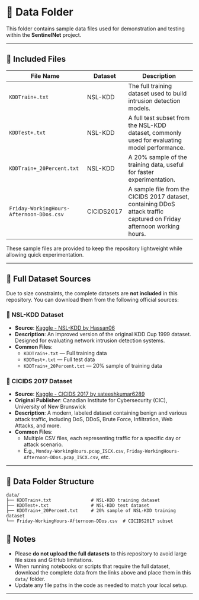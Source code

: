 # 📂 Data Folder

This folder contains sample data files used for demonstration and testing within the **SentinelNet** project.

---

## 📌 Included Files

| File Name                        | Dataset   | Description |
|----------------------------------|-----------|-------------|
| `KDDTrain+.txt`                  | NSL-KDD   | The full training dataset used to build intrusion detection models. |
| `KDDTest+.txt`                   | NSL-KDD   | A full test subset from the NSL-KDD dataset, commonly used for evaluating model performance. |
| `KDDTrain+_20Percent.txt`        | NSL-KDD   | A 20% sample of the training data, useful for faster experimentation. |
| `Friday-WorkingHours-Afternoon-DDos.csv` | CICIDS2017 | A sample file from the CICIDS 2017 dataset, containing DDoS attack traffic captured on Friday afternoon working hours. |

These sample files are provided to keep the repository lightweight while allowing quick experimentation.

---

## 🔗 Full Dataset Sources

Due to size constraints, the complete datasets are **not included** in this repository. You can download them from the following official sources:

### 📁 NSL-KDD Dataset
- **Source**: [Kaggle - NSL-KDD by Hassan06](https://www.kaggle.com/datasets/hassan06/nslkdd)  
- **Description**: An improved version of the original KDD Cup 1999 dataset. Designed for evaluating network intrusion detection systems.  
- **Common Files**:
  - `KDDTrain+.txt` — Full training data  
  - `KDDTest+.txt` — Full test data  
  - `KDDTrain+_20Percent.txt` — 20% sample of training data  

### 📁 CICIDS 2017 Dataset
- **Source**: [Kaggle - CICIDS 2017 by sateeshkumar6289](https://www.kaggle.com/datasets/sateeshkumar6289/cicids-2017-dataset)  
- **Original Publisher**: Canadian Institute for Cybersecurity (CIC), University of New Brunswick  
- **Description**: A modern, labeled dataset containing benign and various attack traffic, including DoS, DDoS, Brute Force, Infiltration, Web Attacks, and more.  
- **Common Files**:
  - Multiple CSV files, each representing traffic for a specific day or attack scenario.  
  - E.g., `Monday-WorkingHours.pcap_ISCX.csv`, `Friday-WorkingHours-Afternoon-DDos.pcap_ISCX.csv`, etc.  

---
## 📂 Data Folder Structure

```plaintext
data/
├── KDDTrain+.txt               # NSL-KDD training dataset
├── KDDTest+.txt                # NSL-KDD test dataset
├── KDDTrain+_20Percent.txt     # 20% sample of NSL-KDD training dataset
└── Friday-WorkingHours-Afternoon-DDos.csv  # CICIDS2017 subset

```

## 📌 Notes

- Please **do not upload the full datasets** to this repository to avoid large file sizes and GitHub limitations.  
- When running notebooks or scripts that require the full dataset, download the complete data from the links above and place them in this `data/` folder.  
- Update any file paths in the code as needed to match your local setup.  

---

